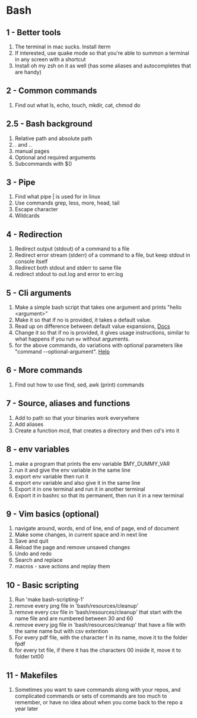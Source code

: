 # Bash

## 1 - Better tools

1. The terminal in mac sucks. Install iterm
2. If interested, use quake mode so that you're able to summon a terminal in any screen with a shortcut
3. Install oh my zsh on it as well (has some aliases and autocompletes that are handy)

## 2 - Common commands

1. Find out what ls, echo, touch, mkdir, cat, chmod do

## 2.5 - Bash background

1. Relative path and absolute path
2. . and ..
3. manual pages 
4. Optional and required arguments
5. Subcommands with $()

## 3 - Pipe

1. Find what pipe | is used for in linux
2. Use commands grep, less, more, head, tail
3. Escape character
4. Wildcards

## 4 - Redirection

1. Redirect output (stdout) of a command to a file
2. Redirect error stream (stderr) of a command to a file, but keep stdout in console itself
3. Redirect both stdout and stderr to same file
4. redirect stdout to out.log and error to err.log

## 5 - Cli arguments

1. Make a simple bash script that takes one argument and prints "hello \<argument\>"
2. Make it so that if no <argument> is provided, it takes a default value.
3. Read up on difference between default value expansions, [Docs](https://www.gnu.org/software/bash/manual/html_node/Shell-Parameter-Expansion.html#Shell-Parameter-Expansion)
4. Change it so that if no <argument> is provided, it gives usage instructions, similar to what happens if you run `mv` without arguments.
5. for the above commands, do variations with optional parameters like "command --optional-argument". [Help](https://unix.stackexchange.com/questions/331522/how-do-i-parse-optional-arguments-in-a-bash-script-if-no-order-is-given)

## 6 - More commands

1. Find out how to use find, sed, awk (print) commands 

## 7 - Source, aliases and functions

1. Add to path so that your binaries work everywhere
2. Add aliases
3. Create a function mcd, that creates a directory and then cd's into it


## 8 - env variables

1. make a program that prints the env variable $MY_DUMMY_VAR
2. run it and give the env variable in the same line
3. export env variable then run it
4. export env variable and also give it in the same line
5. Export it in one terminal and run it in another terminal
6. Export it in bashrc so that its permanent, then run it in a new terminal

## 9 - Vim basics (optional)

1. navigate around, words, end of line, end of page, end of document
2. Make some changes, in current space and in next line
3. Save and quit
4. Reload the page and remove unsaved changes
5. Undo and redo
6. Search and replace
7. macros - save actions and replay them

## 10 - Basic scripting
1. Run 'make bash-scripting-1' 
2. remove every png file in 'bash/resources/cleanup' 
3. remove every csv file in 'bash/resources/cleanup' that start with the name file and are numbered between 30 and 60
4. remove every jpg file in 'bash/resources/cleanup' that have a file with the same name but with csv extention
5. For every pdf file, with the character f in its name, move it to the folder fpdf
6. for every txt file, if there it has the characters 00 inside it, move it to folder txt00

## 11 - Makefiles
1. Sometimes you want to save commands along with your repos, and complicated commands or sets of commands are too much to remember, or have no idea about when you come back to the repo a year later

